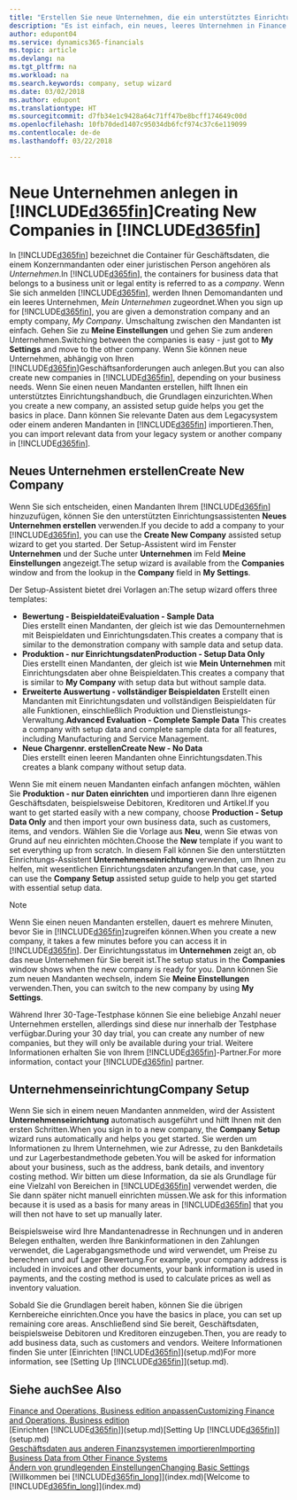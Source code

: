 ```yaml
---
title: "Erstellen Sie neue Unternehmen, die ein unterstütztes Einrichtungshandbuch verwenden | Microsoft Docs"
description: "Es ist einfach, ein neues, leeres Unternehmen in Finance and Operations, Business edition zu erstellen. Ein unterstütztes Einrichtungshandbuch hilft Ihnen Schritte für Schritt und Sie können Ihre vorhandenen Geschäftsdaten importieren."
author: edupont04
ms.service: dynamics365-financials
ms.topic: article
ms.devlang: na
ms.tgt_pltfrm: na
ms.workload: na
ms.search.keywords: company, setup wizard
ms.date: 03/02/2018
ms.author: edupont
ms.translationtype: HT
ms.sourcegitcommit: d7fb34e1c9428a64c71ff47be8bcff174649c00d
ms.openlocfilehash: 10fb70ded1407c95034db6fcf974c37c6e119099
ms.contentlocale: de-de
ms.lasthandoff: 03/22/2018

---
```

# <a name="creating-new-companies-in-included365finincludesd365finmdmd"></a><span data-ttu-id="3898e-104">Neue Unternehmen anlegen in [!INCLUDE[d365fin](includes/d365fin_md.md)]</span><span class="sxs-lookup"><span data-stu-id="3898e-104">Creating New Companies in [!INCLUDE[d365fin](includes/d365fin_md.md)]</span></span>
<span data-ttu-id="3898e-105">In [!INCLUDE[d365fin](includes/d365fin_md.md)] bezeichnet die Container für Geschäftsdaten, die einem Konzernmandanten oder einer juristischen Person angehören als *Unternehmen*.</span><span class="sxs-lookup"><span data-stu-id="3898e-105">In [!INCLUDE[d365fin](includes/d365fin_md.md)], the containers for business data that belongs to a business unit or legal entity is referred to as a *company*.</span></span> <span data-ttu-id="3898e-106">Wenn Sie sich anmelden [!INCLUDE[d365fin](includes/d365fin_md.md)], werden Ihnen Demomandanten und ein leeres Unternehmen, *Mein Unternehmen* zugeordnet.</span><span class="sxs-lookup"><span data-stu-id="3898e-106">When you sign up for [!INCLUDE[d365fin](includes/d365fin_md.md)], you are given a demonstration company and an empty company, *My Company*.</span></span> <span data-ttu-id="3898e-107">Umschaltung zwischen den Mandanten ist einfach. Gehen Sie zu **Meine Einstellungen** und gehen Sie zum anderen Unternehmen.</span><span class="sxs-lookup"><span data-stu-id="3898e-107">Switching between the companies is easy - just got to **My Settings** and move to the other company.</span></span> <span data-ttu-id="3898e-108">Wenn Sie können neue Unternehmen, abhängig von Ihren [!INCLUDE[d365fin](includes/d365fin_md.md)]Geschäftsanforderungen auch anlegen.</span><span class="sxs-lookup"><span data-stu-id="3898e-108">But you can also create new companies in [!INCLUDE[d365fin](includes/d365fin_md.md)], depending on your business needs.</span></span> <span data-ttu-id="3898e-109">Wenn Sie einen neuen Mandanten erstellen, hilft Ihnen ein unterstütztes Einrichtungshandbuch, die Grundlagen einzurichten.</span><span class="sxs-lookup"><span data-stu-id="3898e-109">When you create a new company, an assisted setup guide helps you get the basics in place.</span></span> <span data-ttu-id="3898e-110">Dann können Sie relevante Daten aus dem Legacysystem oder einem anderen Mandanten in [!INCLUDE[d365fin](includes/d365fin_md.md)] importieren.</span><span class="sxs-lookup"><span data-stu-id="3898e-110">Then, you can import relevant data from your legacy system or another company in [!INCLUDE[d365fin](includes/d365fin_md.md)].</span></span>  

## <a name="create-new-company"></a><span data-ttu-id="3898e-111">Neues Unternehmen erstellen</span><span class="sxs-lookup"><span data-stu-id="3898e-111">Create New Company</span></span>
<span data-ttu-id="3898e-112">Wenn Sie sich entscheiden, einen Mandanten Ihrem [!INCLUDE[d365fin](includes/d365fin_md.md)] hinzuzufügen, können Sie den unterstützten Einrichtungsassistenten **Neues Unternehmen erstellen** verwenden.</span><span class="sxs-lookup"><span data-stu-id="3898e-112">If you decide to add a company to your [!INCLUDE[d365fin](includes/d365fin_md.md)], you can use the **Create New Company** assisted setup wizard to get you started.</span></span> <span data-ttu-id="3898e-113">Der Setup-Assistent wird im Fenster **Unternehmen** und der Suche unter **Unternehmen** im Feld **Meine Einstellungen** angezeigt.</span><span class="sxs-lookup"><span data-stu-id="3898e-113">The setup wizard is available from the **Companies** window and from the lookup in the **Company** field in **My Settings**.</span></span>  

<span data-ttu-id="3898e-114">Der Setup-Assistent bietet drei Vorlagen an:</span><span class="sxs-lookup"><span data-stu-id="3898e-114">The setup wizard offers three templates:</span></span>

-   <span data-ttu-id="3898e-115">**Bewertung - Beispieldatei**</span><span class="sxs-lookup"><span data-stu-id="3898e-115">**Evaluation - Sample Data**</span></span>  
    <span data-ttu-id="3898e-116">Dies erstellt einen Mandanten, der gleich ist wie das Demounternehmen mit Beispieldaten und Einrichtungsdaten.</span><span class="sxs-lookup"><span data-stu-id="3898e-116">This creates a company that is similar to the demonstration company with sample data and setup data.</span></span>  
-   <span data-ttu-id="3898e-117">**Produktion - nur Einrichtungsdaten**</span><span class="sxs-lookup"><span data-stu-id="3898e-117">**Production - Setup Data Only**</span></span>  
    <span data-ttu-id="3898e-118">Dies erstellt einen Mandanten, der gleich ist wie **Mein Unternehmen** mit Einrichtungsdaten aber ohne Beispieldaten.</span><span class="sxs-lookup"><span data-stu-id="3898e-118">This creates a company that is similar to **My Company** with setup data but without sample data.</span></span>
-   <span data-ttu-id="3898e-119">**Erweiterte Auswertung - vollständiger Beispieldaten** Erstellt einen Mandanten mit Einrichtungsdaten und vollständigen Beispieldaten für alle Funktionen, einschließlich Produktion und Dienstleistungs-Verwaltung.</span><span class="sxs-lookup"><span data-stu-id="3898e-119">**Advanced Evaluation - Complete Sample Data** This creates a company with setup data and complete sample data for all features, including Manufacturing and Service Management.</span></span>
-   <span data-ttu-id="3898e-120">**Neue Chargennr. erstellen**</span><span class="sxs-lookup"><span data-stu-id="3898e-120">**Create New - No Data**</span></span>  
    <span data-ttu-id="3898e-121">Dies erstellt einen leeren Mandanten ohne Einrichtungsdaten.</span><span class="sxs-lookup"><span data-stu-id="3898e-121">This creates a blank company without setup data.</span></span>  

<span data-ttu-id="3898e-122">Wenn Sie mit einem neuen Mandanten einfach anfangen möchten, wählen Sie **Produktion - nur Daten einrichten** und importieren dann Ihre eigenen Geschäftsdaten, beispielsweise Debitoren, Kreditoren und Artikel.</span><span class="sxs-lookup"><span data-stu-id="3898e-122">If you want to get started easily with a new company, choose **Production - Setup Data Only** and then import your own business data, such as customers, items, and vendors.</span></span> <span data-ttu-id="3898e-123">Wählen Sie die Vorlage aus **Neu**, wenn Sie etwas von Grund auf neu einrichten möchten.</span><span class="sxs-lookup"><span data-stu-id="3898e-123">Choose the **New** template if you want to set everything up from scratch.</span></span> <span data-ttu-id="3898e-124">In diesem Fall können Sie den unterstützten Einrichtungs-Assistent **Unternehmenseinrichtung** verwenden, um Ihnen zu helfen, mit wesentlichen Einrichtungsdaten anzufangen.</span><span class="sxs-lookup"><span data-stu-id="3898e-124">In that case, you can use the **Company Setup** assisted setup guide to help you get started with essential setup data.</span></span>  

> [!NOTE]  
>   <span data-ttu-id="3898e-125">Wenn Sie einen neuen Mandanten erstellen, dauert es mehrere Minuten, bevor Sie in [!INCLUDE[d365fin](includes/d365fin_md.md)]zugreifen können.</span><span class="sxs-lookup"><span data-stu-id="3898e-125">When you create a new company, it takes a few minutes before you can access it in [!INCLUDE[d365fin](includes/d365fin_md.md)].</span></span> <span data-ttu-id="3898e-126">Der Einrichtungsstatus im **Unternehmen** zeigt an, ob das neue Unternehmen für Sie bereit ist.</span><span class="sxs-lookup"><span data-stu-id="3898e-126">The setup status in the **Companies** window shows when the new company is ready for you.</span></span> <span data-ttu-id="3898e-127">Dann können Sie zum neuen Mandanten wechseln, indem Sie **Meine Einstellungen** verwenden.</span><span class="sxs-lookup"><span data-stu-id="3898e-127">Then, you can switch to the new company by using **My Settings**.</span></span>  

<span data-ttu-id="3898e-128">Während Ihrer 30-Tage-Testphase können Sie eine beliebige Anzahl neuer Unternehmen erstellen, allerdings sind diese nur innerhalb der Testphase verfügbar.</span><span class="sxs-lookup"><span data-stu-id="3898e-128">During your 30 day trial, you can create any number of new companies, but they will only be available during your trial.</span></span> <span data-ttu-id="3898e-129">Weitere Informationen erhalten Sie von Ihrem [!INCLUDE[d365fin](includes/d365fin_md.md)]-Partner.</span><span class="sxs-lookup"><span data-stu-id="3898e-129">For more information, contact your [!INCLUDE[d365fin](includes/d365fin_md.md)] partner.</span></span>  

## <a name="company-setup"></a><span data-ttu-id="3898e-130">Unternehmenseinrichtung</span><span class="sxs-lookup"><span data-stu-id="3898e-130">Company Setup</span></span>
<span data-ttu-id="3898e-131">Wenn Sie sich in einem neuen Mandanten annmelden, wird der Assistent **Unternehmenseinrichtung** automatisch ausgeführt und hilft Ihnen mit den ersten Schritten.</span><span class="sxs-lookup"><span data-stu-id="3898e-131">When you sign in to a new company, the **Company Setup** wizard runs automatically and helps you get started.</span></span> <span data-ttu-id="3898e-132">Sie werden um Informationen zu Ihrem Unternehmen, wie zur Adresse, zu den Bankdetails und zur Lagerbestandmethode gebeten.</span><span class="sxs-lookup"><span data-stu-id="3898e-132">You will be asked for information about your business, such as the address, bank details, and inventory costing method.</span></span> <span data-ttu-id="3898e-133">Wir bitten um diese Information, da sie als Grundlage für eine Vielzahl von Bereichen in [!INCLUDE[d365fin](includes/d365fin_md.md)] verwendet werden, die Sie dann später nicht manuell einrichten müssen.</span><span class="sxs-lookup"><span data-stu-id="3898e-133">We ask for this information because it is used as a basis for many areas in [!INCLUDE[d365fin](includes/d365fin_md.md)] that you will then not have to set up manually later.</span></span>  

<span data-ttu-id="3898e-134">Beispielsweise wird Ihre Mandantenadresse in Rechnungen und in anderen Belegen enthalten, werden Ihre Bankinformationen in den Zahlungen verwendet, die Lagerabgangsmethode und wird verwendet, um Preise zu berechnen und auf Lager Bewertung.</span><span class="sxs-lookup"><span data-stu-id="3898e-134">For example, your company address is included in invoices and other documents, your bank information is used in payments, and the costing method is used to calculate prices as well as inventory valuation.</span></span>  

<span data-ttu-id="3898e-135">Sobald Sie die Grundlagen bereit haben, können Sie die übrigen Kernbereiche einrichten.</span><span class="sxs-lookup"><span data-stu-id="3898e-135">Once you have the basics in place, you can set up remaining core areas.</span></span> <span data-ttu-id="3898e-136">Anschließend sind Sie bereit, Geschäftsdaten, beispielsweise Debitoren und Kreditoren einzugeben.</span><span class="sxs-lookup"><span data-stu-id="3898e-136">Then, you are ready to add business data, such as customers and vendors.</span></span> <span data-ttu-id="3898e-137">Weitere Informationen finden Sie unter [Einrichten [!INCLUDE[d365fin](includes/d365fin_md.md)]](setup.md)</span><span class="sxs-lookup"><span data-stu-id="3898e-137">For more information, see [Setting Up [!INCLUDE[d365fin](includes/d365fin_md.md)]](setup.md).</span></span>  

## <a name="see-also"></a><span data-ttu-id="3898e-138">Siehe auch</span><span class="sxs-lookup"><span data-stu-id="3898e-138">See Also</span></span>
[<span data-ttu-id="3898e-139">Finance and Operations, Business edition anpassen</span><span class="sxs-lookup"><span data-stu-id="3898e-139">Customizing Finance and Operations, Business edition</span></span>](ui-customizing-overview.md)  
<span data-ttu-id="3898e-140">[Einrichten [!INCLUDE[d365fin](includes/d365fin_md.md)]](setup.md)</span><span class="sxs-lookup"><span data-stu-id="3898e-140">[Setting Up [!INCLUDE[d365fin](includes/d365fin_md.md)]](setup.md)</span></span>  
[<span data-ttu-id="3898e-141">Geschäftsdaten aus anderen Finanzsystemen importieren</span><span class="sxs-lookup"><span data-stu-id="3898e-141">Importing Business Data from Other Finance Systems</span></span>](upload-data.md)  
[<span data-ttu-id="3898e-142">Ändern von grundlegenden Einstellungen</span><span class="sxs-lookup"><span data-stu-id="3898e-142">Changing Basic Settings</span></span>](ui-change-basic-settings.md)  
<span data-ttu-id="3898e-143">[Willkommen bei [!INCLUDE[d365fin_long](includes/d365fin_long_md.md)]](index.md)</span><span class="sxs-lookup"><span data-stu-id="3898e-143">[Welcome to [!INCLUDE[d365fin_long](includes/d365fin_long_md.md)]](index.md)</span></span>  

